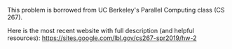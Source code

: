 This problem is borrowed from UC Berkeley's Parallel Computing class (CS 267).

Here is the most recent website with full description (and helpful resources):
https://sites.google.com/lbl.gov/cs267-spr2019/hw-2
